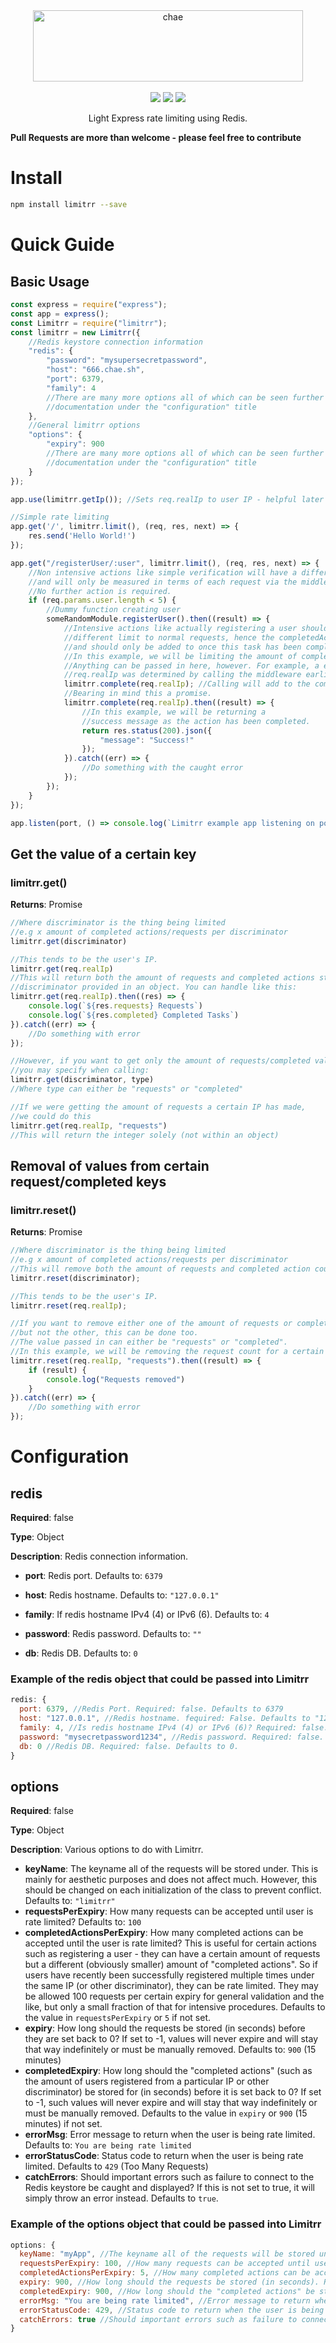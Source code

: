 <div align="center">
<a href="https://github.com/eddiejibson/chae-limitrr"><img alt="chae" src="https://cdn.oxro.io/chae/img/limitrr.png" width="432.8" height="114.2"></a>
<br>
<br>
<a href="https://paypal.me/eddiejibson/5"><img src="https://img.shields.io/badge/donate-PayPal-brightgreen.svg"></a>
<img src="https://requires.io/github/eddiejibson/chae-limitrr/requirements.svg?branch=master">
<img src="https://img.shields.io/npm/dw/limitrr.svg">
<p>Light Express rate limiting using Redis.</p>
</div>

**Pull Requests are more than welcome - please feel free to contribute**

# Install

``` bash
npm install limitrr --save
```

# Quick Guide

## Basic Usage

``` javascript
const express = require("express");
const app = express();
const Limitrr = require("limitrr");
const limitrr = new Limitrr({
    //Redis keystore connection information
    "redis": {
        "password": "mysupersecretpassword",
        "host": "666.chae.sh",
        "port": 6379,
        "family": 4
        //There are many more options all of which can be seen further into the
        //documentation under the "configuration" title
    },
    //General limitrr options
    "options": {
        "expiry": 900
        //There are many more options all of which can be seen further into the
        //documentation under the "configuration" title
    }
});

app.use(limitrr.getIp()); //Sets req.realIp to user IP - helpful later on.

//Simple rate limiting
app.get('/', limitrr.limit(), (req, res, next) => {
    res.send('Hello World!')
});

app.get("/registerUser/:user", limitrr.limit(), (req, res, next) => {
    //Non intensive actions like simple verification will have a different limit to intensive ones.
    //and will only be measured in terms of each request via the middleware.
    //No further action is required.
    if (req.params.user.length < 5) {
        //Dummy function creating user
        someRandomModule.registerUser().then((result) => {
            //Intensive actions like actually registering a user should have a
            //different limit to normal requests, hence the completedActionsPerExpiry option.
            //and should only be added to once this task has been completed fully
            //In this example, we will be limiting the amount of completed actions a certain IP can make.
            //Anything can be passed in here, however. For example, a email address or user ID.
            //req.realIp was determined by calling the middleware earlier - limitrr.getIp()
            limitrr.complete(req.realIp); //Calling will add to the completed count
            //Bearing in mind this a promise.
            limitrr.complete(req.realIp).then((result) => {
                //In this example, we will be returning a
                //success message as the action has been completed.
                return res.status(200).json({
                    "message": "Success!"
                });
            }).catch((err) => {
                //Do something with the caught error
            });
        });
    }
});

app.listen(port, () => console.log(`Limitrr example app listening on port ${port}!`))
```

## Get the value of a certain key

### limitrr.get()

**Returns**: Promise

```javascript
//Where discriminator is the thing being limited
//e.g x amount of completed actions/requests per discriminator
limitrr.get(discriminator)

//This tends to be the user's IP.
limitrr.get(req.realIp)
//This will return both the amount of requests and completed actions stored under the
//discriminator provided in an object. You can handle like this:
limitrr.get(req.realIp).then((res) => {
    console.log(`${res.requests} Requests`)
    console.log(`${res.completed} Completed Tasks`)
}).catch((err) => {
    //Do something with error
});

//However, if you want to get only the amount of requests/completed value
//you may specify when calling:
limitrr.get(discriminator, type)
//Where type can either be "requests" or "completed"

//If we were getting the amount of requests a certain IP has made,
//we could do this
limitrr.get(req.realIp, "requests")
//This will return the integer solely (not within an object)
```

## Removal of values from certain request/completed keys

### limitrr.reset()

**Returns**: Promise

``` javascript
//Where discriminator is the thing being limited
//e.g x amount of completed actions/requests per discriminator
//This will remove both the amount of requests and completed action count
limitrr.reset(discriminator);

//This tends to be the user's IP.
limitrr.reset(req.realIp);

//If you want to remove either one of the amount of requests or completed actions.
//but not the other, this can be done too.
//The value passed in can either be "requests" or "completed".
//In this example, we will be removing the request count for a certain IP
limitrr.reset(req.realIp, "requests").then((result) => {
    if (result) {
        console.log("Requests removed")
    }
}).catch((err) => {
    //Do something with error
});
```

# Configuration

## redis

**Required**: false

**Type**: Object

**Description**: Redis connection information.

* **port**: Redis port. Defaults to: `6379`

* **host**: Redis hostname. Defaults to: `"127.0.0.1"`

* **family**: If redis hostname IPv4 (4) or IPv6 (6). Defaults to: `4`

* **password**: Redis password. Defaults to: `""`

* **db**: Redis DB. Defaults to: `0`

### Example of the redis object that could be passed into Limitrr

``` javascript
redis: {
  port: 6379, //Redis Port. Required: false. Defaults to 6379
  host: "127.0.0.1", //Redis hostname. fequired: False. Defaults to "127.0.0.1".
  family: 4, //Is redis hostname IPv4 (4) or IPv6 (6)? Required: false. Defaults to 4 (IPv4).
  password: "mysecretpassword1234", //Redis password. Required: false. Defaults to "" (empty).
  db: 0 //Redis DB. Required: false. Defaults to 0.
}
```

## options

**Required**: false

**Type**: Object

**Description**: Various options to do with Limitrr.

* **keyName**: The keyname all of the requests will be stored under. This is mainly for aesthetic purposes and does not affect much. However, this should be changed on each initialization of the class to prevent conflict. Defaults to: `"limitrr"`
* **requestsPerExpiry**: How many requests can be accepted until user is rate limited? Defaults to: `100`
* **completedActionsPerExpiry**: How many completed actions can be accepted until the user is rate limited? This is useful for certain actions such as registering a user - they can have a certain amount of requests but a different (obviously smaller) amount of "completed actions". So if users have recently been successfully registered multiple times under the same IP (or other discriminator), they can be rate limited. They may be allowed 100 requests per certain expiry for general validation and the like, but only a small fraction of that for intensive procedures. Defaults to the value in `requestsPerExpiry` or `5` if not set.
* **expiry**: How long should the requests be stored (in seconds) before they are set back to 0? If set to -1, values will never expire and will stay that way indefinitely or must be manually removed. Defaults to: `900` (15 minutes)
* **completedExpiry**: How long should the "completed actions" (such as the amount of users registered from a particular IP or other discriminator) be stored for (in seconds) before it is set back to 0? If set to -1, such values will never expire and will stay that way indefinitely or must be manually removed. Defaults to the value in `expiry` or `900` (15 minutes) if not set.
* **errorMsg**: Error message to return when the user is being rate limited. Defaults to: `You are being rate limited`
* **errorStatusCode**: Status code to return when the user is being rate limited. Defaults to `429` (Too Many Requests)
* **catchErrors**: Should important errors such as failure to connect to the Redis keystore be caught and displayed? If this is not set to true, it will simply throw an error instead. Defaults to `true`.

### Example of the options object that could be passed into Limitrr

``` javascript
options: {
  keyName: "myApp", //The keyname all of the requests will be stored under. Required: false. Defaults to "limitrr"
  requestsPerExpiry: 100, //How many requests can be accepted until user is rate limited?. Required: false. Defaults to 100.
  completedActionsPerExpiry: 5, //How many completed actions can be accepted until the user is rate limited?
  expiry: 900, //How long should the requests be stored (in seconds). Required: False. Defaults to 900.
  completedExpiry: 900, //How long should the "completed actions" be stored (in seconds). Required: false. Defaults to the value in expiry or 900 if such is not set
  errorMsg: "You are being rate limited", //Error message to return when user is being rate limited. Required: false. Defaults to: "You are being rate limited"
  errorStatusCode: 429, //Status code to return when the user is being rate limited. Defaults to: 429 (Too many requests)
  catchErrors: true //Should important errors such as failure to connect to the Redis keystore be caught and displayed?
}
```